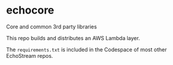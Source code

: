 # echocore
Core and common 3rd party libraries

This repo builds and distributes an AWS Lambda layer.

The `requirements.txt` is included in the Codespace of most other EchoStream repos.
